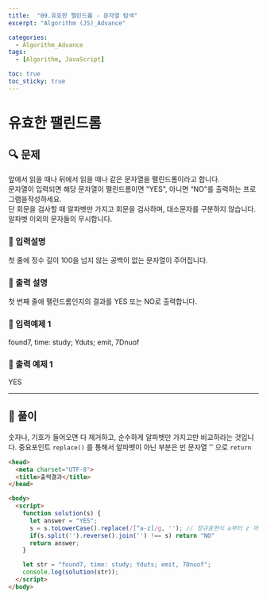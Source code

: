 ```yaml
---
title:  "09.유효한 팰린드롬 - 문자열 탐색"
excerpt: "Algorithm (JS)_Advance"

categories:
  - Algorithm_Advance
tags:
  - [Algorithm, JavaScript]

toc: true
toc_sticky: true
---
```



# 유효한 팰린드롬

##  🔍 문제 
앞에서 읽을 때나 뒤에서 읽을 때나 같은 문자열을 팰린드롬이라고 합니다.  
문자열이 입력되면 해당 문자열이 팰린드롬이면 "YES", 아니면 “NO"를 출력하는 프로그램을작성하세요.  
단 회문을 검사할 때 알파벳만 가지고 회문을 검사하며, 대소문자를 구분하지 않습니다.  
알파벳 이외의 문자들의 무시합니다.


### 🔹 입력설명
첫 줄에 정수 길이 100을 넘지 않는 공백이 없는 문자열이 주어집니다.  

### 🔹 출력 설명
첫 번째 줄에 팰린드롬인지의 결과를 YES 또는 NO로 출력합니다.  

### 🔹 입력예제 1
found7, time: study; Yduts; emit, 7Dnuof 

### 🔹 출력 예제 1
YES


----

##  📌 풀이
숫자나, 기호가 들어오면 다 제거하고, 순수하게 알파벳만 가지고만 비교하라는 것입니다.
중요포인트 `replace()` 를 통해서 알파벳이 아닌 부분은 빈 문자열 '' 으로 `return`


```html
<head>
  <meta charset="UTF-8">
  <title>출력결과</title>
</head>

<body>
  <script>
    function solution(s) {
      let answer = "YES";
      s = s.toLowerCase().replace(/[^a-z]/g, ''); // 정규표현식 a부터 z 까지 아닌것을 global 속성 즉, 전체부분을 찾아서 빈 문자열로 남기는것
      if(s.split('').reverse().join('') !== s) return "NO"
      return answer;
    }

    let str = "found7, time: study; Yduts; emit, 7Dnuof";
    console.log(solution(str));
  </script>
</body>
```
